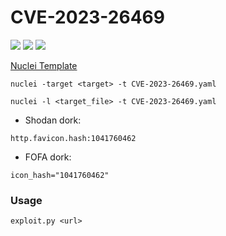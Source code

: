 # CVE-2023-26469
![](https://img.shields.io/static/v1?label=Product&message=Leave%20Management%20System%20Jorani&color=blue)
![](https://img.shields.io/static/v1?label=Version&message=v1.0.0&color=brighgreen)
![](https://img.shields.io/static/v1?label=Vulnerability&message=CVSSv3:%209.8.%20Path%20Traversal%20&%20Remote%20Code%20Execution&color=red)


[Nuclei Template](https://github.com/projectdiscovery/nuclei-templates/blob/main/http/cves/2023/CVE-2023-26469.yaml)

```
nuclei -target <target> -t CVE-2023-26469.yaml
```
```
nuclei -l <target_file> -t CVE-2023-26469.yaml
```

 - Shodan dork:
```
http.favicon.hash:1041760462
```
- FOFA dork:
```
icon_hash="1041760462"
```

### Usage

```
exploit.py <url>
```
